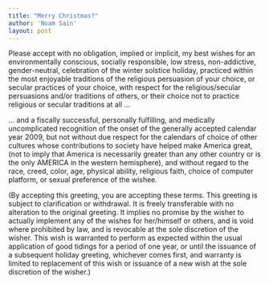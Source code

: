 ```yaml
---
title: "Merry Christmas?"
author: 'Noam Sain'
layout: post
---
```


Please accept with no obligation, implied or implicit, my best wishes for an environmentally conscious, socially responsible, low stress, non-addictive, gender-neutral, celebration of the winter solstice holiday, practiced within the most enjoyable traditions of the religious persuasion of your choice, or secular practices of your choice, with respect for the religious/secular persuasions and/or traditions of others, or their choice not to practice religious or secular traditions at all …

… and a fiscally successful, personally fulfilling, and medically uncomplicated recognition of the onset of the generally accepted calendar year 2009, but not without due respect for the calendars of choice of other cultures whose contributions to society have helped make America great, (not to imply that America is necessarily greater than any other country or is the only AMERICA in the western hemisphere), and without regard to the race, creed, color, age, physical ability, religious faith, choice of computer platform, or sexual preference of the wishee.

(By accepting this greeting, you are accepting these terms. This greeting is subject to clarification or withdrawal. It is freely transferable with no alteration to the original greeting. It implies no promise by the wisher to actually implement any of the wishes for her/himself or others, and is void where prohibited by law, and is revocable at the sole discretion of the wisher. This wish is warranted to perform as expected within the usual application of good tidings for a period of one year, or until the issuance of a subsequent holiday greeting, whichever comes first, and warranty is limited to replacement of this wish or issuance of a new wish at the sole discretion of the wisher.)
